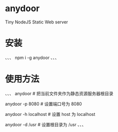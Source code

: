 # anydoor
Tiny NodeJS Static Web server

# 安装
、、、
npm i -g anydoor
、、、

# 使用方法
、、、
anydoor # 把当前文件夹作为静态资源服务器根目录

anydoor -p 8080 # 设置端口号为 8080

anydoor -h localhost # 设置 host 为 localhost

anydoor -d /usr # 设置根目录为 /usr
、、、